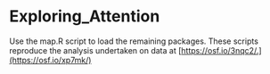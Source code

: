 # Exploring_Attention

Use the map.R script to load the remaining packages. These scripts reproduce the analysis undertaken on data at [https://osf.io/3nqc2/.](https://osf.io/xp7mk/)
